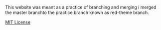 <html>
    <head>
<title>Branching-practice</title>
    </head>
    <body>
        <p>This website was meant as a practice of branching and merging  i merged the master branchto the practice branch known as red-theme branch.</p>
<a href="https://choosealicense.com/licenses/mit/" >MIT License</a>
</body>


</html>